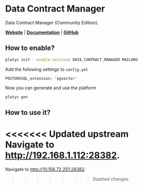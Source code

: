 # Data Contract Manager

Data Contract Manager (Community Edition).

**[Website](https://www.datacontract-manager.com/)** | **[Documentation](https://docs.datacontract-manager.com/)** | **[GitHub](https://github.com/datacontract-manager)**

## How to enable?

```bash
platys init --enable-services DATA_CONTRACT_MANAGER MAILHOG
```

Add the following settings to `config.yml`

```
POSTGRESQL_extension: 'pgvector'
```

Now you can generate and use the platform

```bash
platys gen
```

## How to use it?

<<<<<<< Updated upstream
Navigate to <http://192.168.1.112:28382>.
=======
Navigate to <http://10.156.72.251:28382>.
>>>>>>> Stashed changes
